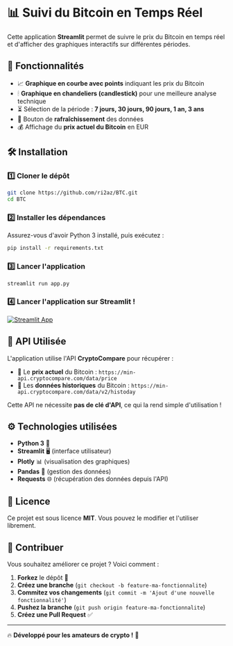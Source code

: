 # 📊 Suivi du Bitcoin en Temps Réel

Cette application **Streamlit** permet de suivre le prix du Bitcoin en temps réel et d'afficher des graphiques interactifs sur différentes périodes.

## 🚀 Fonctionnalités
- 📈 **Graphique en courbe avec points** indiquant les prix du Bitcoin
- 🕯 **Graphique en chandeliers (candlestick)** pour une meilleure analyse technique
- ⏳ Sélection de la période : **7 jours, 30 jours, 90 jours, 1 an, 3 ans**
- 🔄 Bouton de **rafraîchissement** des données
- 💰 Affichage du **prix actuel du Bitcoin** en EUR

## 🛠️ Installation
### 1️⃣ Cloner le dépôt
```sh
git clone https://github.com/ri2az/BTC.git
cd BTC
```

### 2️⃣ Installer les dépendances
Assurez-vous d'avoir Python 3 installé, puis exécutez :
```sh
pip install -r requirements.txt
```

### 3️⃣ Lancer l'application
```sh
streamlit run app.py
```

### 4️⃣ Lancer l'application sur Streamlit !

[![Streamlit App](https://static.streamlit.io/badges/streamlit_badge_black_white.svg)](https://riaaz-btc.streamlit.app/)

## 📡 API Utilisée
L'application utilise l'API **CryptoCompare** pour récupérer :
- 📌 Le **prix actuel** du Bitcoin : `https://min-api.cryptocompare.com/data/price`
- 📌 Les **données historiques** du Bitcoin : `https://min-api.cryptocompare.com/data/v2/histoday`

Cette API ne nécessite **pas de clé d'API**, ce qui la rend simple d'utilisation !


## ⚙️ Technologies utilisées
- **Python 3** 🐍
- **Streamlit** 🖥️ (interface utilisateur)
- **Plotly** 📊 (visualisation des graphiques)
- **Pandas** 📄 (gestion des données)
- **Requests** 🌐 (récupération des données depuis l'API)

## 📜 Licence
Ce projet est sous licence **MIT**. Vous pouvez le modifier et l'utiliser librement.

## 🤝 Contribuer
Vous souhaitez améliorer ce projet ? Voici comment :
1. **Forkez** le dépôt 🍴
2. **Créez une branche** (`git checkout -b feature-ma-fonctionnalite`)
3. **Commitez vos changements** (`git commit -m 'Ajout d'une nouvelle fonctionnalité'`)
4. **Pushez la branche** (`git push origin feature-ma-fonctionnalite`)
5. **Créez une Pull Request** ✅

---
🔥 **Développé pour les amateurs de crypto !** 🚀

